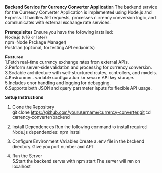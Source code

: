 **Backend Service for Currency Converter Application**
The backend service for the Currency Converter Application is implemented using Node.js and Express.
It handles API requests, processes currency conversion logic, and communicates with external exchange rate services.

**Prerequisites**
Ensure you have the following installed:                                                                                          
Node.js (v16 or later)                                                                                                             
npm (Node Package Manager)                                                                                                           
Postman (optional, for testing API endpoints)

**Features**                                                                                                                     
1.Fetch real-time currency exchange rates from external APIs.                                                                      
2.Perform server-side validation and processing for currency conversion.                                                               
3.Scalable architecture with well-structured routes, controllers, and models.                                                           
4.Environment variable configuration for secure API key storage.                                                                              
5.Includes error handling and logging for debugging.                                                                                           
6.Supports both JSON and query parameter inputs for flexible API usage.

**Setup Instructions**
1. Clone the Repository                                                                                                       
git clone https://github.com/yourusername/currency-converter.git
cd currency-converter/backend                                                                                                   
                                                                                                                                 
2. Install Dependencies
Run the following command to install required Node.js dependencies:
npm install

3. Configure Environment Variables
Create a .env file in the backend directory.
Give you port number and API 
4. Run the Server                                                                                                             
5.Start the backend server with
npm start
The server will run on localhost




